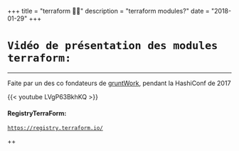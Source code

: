 +++
title = "terraform 👨‍💻"
description = "terraform modules?"
date = "2018-01-29"
+++

# `Vidéo de présentation des modules terraform:`
___

Faite par un des co fondateurs de [gruntWork](https://www.gruntwork.io), pendant la HashiConf de 2017

{{< youtube LVgP63BkhKQ >}}

#### RegistryTerraForm:

[`https://registry.terraform.io/`](https://registry.terraform.io/)


++

